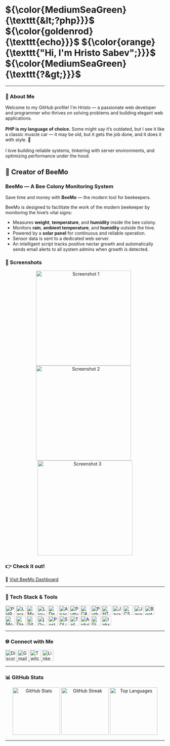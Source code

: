 # **${\color{MediumSeaGreen}{\texttt{&lt;?php}}}$** **${\color{goldenrod}{\texttt{echo}}}$** **${\color{orange}{\texttt{"Hi, I'm Hristo Sabev";}}}$** **${\color{MediumSeaGreen}{\texttt{?&gt;}}}$**

---

### 🧰 About Me

<p align="left">
  Welcome to my GitHub profile! I'm Hristo — a passionate web developer and programmer who thrives on solving problems and building elegant web applications.<br><br>
  <strong>PHP is my language of choice.</strong> Some might say it’s outdated, but I see it like a classic muscle car — it may be old, but it gets the job done, and it does it with style. 🚀<br><br>
  I love building reliable systems, tinkering with server environments, and optimizing performance under the hood.
</p>


## 🐝 Creator of BeeMo

### BeeMo — A Bee Colony Monitoring System

Save time and money with **BeeMo** — the modern tool for beekeepers.

BeeMo is designed to facilitate the work of the modern beekeeper by monitoring the hive’s vital signs:

- Measures **weight**, **temperature**, and **humidity** inside the bee colony.
- Monitors **rain**, **ambient temperature**, and **humidity** outside the hive.
- Powered by a **solar panel** for continuous and reliable operation.
- Sensor data is sent to a dedicated web server.
- An intelligent script tracks positive nectar growth and automatically sends email alerts to all system admins when growth is detected.


### 📸 Screenshots
<p align="center">
  <img src="https://github.com/user-attachments/assets/4d9240e1-9309-4c6b-a9ff-d75e9910787a" alt="Screenshot 1" width="300" style="margin-right:10px;" />
  <img src="https://github.com/user-attachments/assets/17f9a57c-9cf8-49c4-8848-57207c8436c5" alt="Screenshot 2" width="300" style="margin-right:10px;" />
  <img src="https://github.com/user-attachments/assets/b3966c04-e8fe-4eb2-a19c-4f33878545d8" alt="Screenshot 3" width="300" />
</p>

### 👉 Check it out!

🔗 [Visit BeeMo Dashboard](https://beemo.balikgstudio.eu/)



---

### 🧠 Tech Stack & Tools

<div align="left">
  <img src="https://cdn.jsdelivr.net/gh/devicons/devicon/icons/php/php-original.svg" height="30" alt="PHP" />
  <img src="https://cdn.jsdelivr.net/gh/devicons/devicon/icons/laravel/laravel-original.svg" height="30" alt="Laravel" />
  <img src="https://cdn.jsdelivr.net/gh/devicons/devicon/icons/mysql/mysql-original.svg" height="30" alt="MySQL" />
  <img src="https://cdn.jsdelivr.net/gh/devicons/devicon/icons/linux/linux-original.svg" height="30" alt="Linux" />
  <img src="https://cdn.jsdelivr.net/gh/devicons/devicon/icons/debian/debian-original.svg" height="30" alt="Debian" />
  <img src="https://cdn.jsdelivr.net/gh/devicons/devicon/icons/apache/apache-original.svg" height="30" alt="Apache" />
  <img src="https://cdn.jsdelivr.net/gh/devicons/devicon/icons/putty/putty-original.svg" height="30" alt="Putty" />
  <img src="https://cdn.jsdelivr.net/gh/devicons/devicon/icons/csharp/csharp-original.svg" height="30" alt="C#" />
  <img src="https://cdn.jsdelivr.net/gh/devicons/devicon/icons/python/python-original.svg" height="30" alt="Python" />
  <img src="https://cdn.jsdelivr.net/gh/devicons/devicon/icons/html5/html5-original.svg" height="30" alt="HTML5" />
  <img src="https://cdn.jsdelivr.net/gh/devicons/devicon/icons/java/java-original.svg" height="30" alt="Java" />
  <img src="https://cdn.jsdelivr.net/gh/devicons/devicon/icons/css3/css3-original.svg" height="30" alt="CSS3" />
  <img src="https://cdn.jsdelivr.net/gh/devicons/devicon/icons/javascript/javascript-original.svg" height="30" alt="JavaScript" />
  <img src="https://cdn.jsdelivr.net/gh/devicons/devicon/icons/bootstrap/bootstrap-original.svg" height="30" alt="Bootstrap" />
  <img src="https://cdn.jsdelivr.net/gh/devicons/devicon/icons/mongodb/mongodb-original.svg" height="30" alt="MongoDB" />
  <img src="https://cdn.jsdelivr.net/gh/devicons/devicon/icons/django/django-plain.svg" height="30" alt="Django" />
  <img src="https://cdn.jsdelivr.net/gh/devicons/devicon/icons/git/git-original.svg" height="30" alt="Git" />
  <img src="https://cdn.jsdelivr.net/gh/devicons/devicon/icons/jquery/jquery-original.svg" height="30" alt="jQuery" />
  <img src="https://cdn.jsdelivr.net/gh/devicons/devicon/icons/postgresql/postgresql-original.svg" height="30" alt="PostgreSQL" />
  <img src="https://cdn.jsdelivr.net/gh/devicons/devicon/icons/sqlite/sqlite-original.svg" height="30" alt="SQLite" />
  <img src="https://cdn.jsdelivr.net/gh/devicons/devicon/icons/tailwindcss/tailwindcss-original-wordmark.svg" height="30" alt="Tailwind CSS" />
  <img src="https://cdn.jsdelivr.net/gh/devicons/devicon/icons/arduino/arduino-original.svg" height="30" alt="Arduino" />
  <img src="https://cdn.jsdelivr.net/gh/devicons/devicon/icons/gimp/gimp-original.svg" height="30" alt="Gimp" />
  <img src="https://cdn.jsdelivr.net/gh/devicons/devicon/icons/inkscape/inkscape-original.svg" height="30" alt="Inkscape" />
</div>

---

### 🌐 Connect with Me

<div align="left">
  <a href="https://discord.gg/s7kjxdXNV6" target="_blank">
    <img src="https://img.shields.io/static/v1?message=Discord&logo=discord&label=&color=7289DA&logoColor=white&style=for-the-badge" height="35" alt="Discord" />
  </a>
  <a href="mailto:h.sabev.business@gmail.com" target="_blank">
    <img src="https://img.shields.io/static/v1?message=Gmail&logo=gmail&label=&color=D14836&logoColor=white&style=for-the-badge" height="35" alt="Gmail" />
  </a>
  <a href="https://www.twitch.tv/foxyball" target="_blank">
    <img src="https://img.shields.io/static/v1?message=Twitch&logo=twitch&label=&color=9146FF&logoColor=white&style=for-the-badge" height="35" alt="Twitch" />
  </a>
  <a href="https://www.linkedin.com/in/hristo-sabev-2951b1242/" target="_blank">
    <img src="https://img.shields.io/static/v1?message=LinkedIn&logo=linkedin&label=&color=0077B5&logoColor=white&style=for-the-badge" height="35" alt="LinkedIn" />
  </a>
</div>

---

### 📊 GitHub Stats

<div align="center">
  <img src="https://github-readme-stats.vercel.app/api?username=foxyball&show_icons=true&count_private=true&theme=dracula&hide_border=false&custom_title=Stats" height="150" alt="GitHub Stats" />
  <img src="https://streak-stats.demolab.com?user=foxyball&theme=dracula&hide_border=false&border_radius=5" height="150" alt="GitHub Streak" />
  <img src="https://github-readme-stats.vercel.app/api/top-langs?username=foxyball&layout=compact&langs_count=5&theme=dracula&hide_border=false" height="150" alt="Top Languages" />
</div>

---
